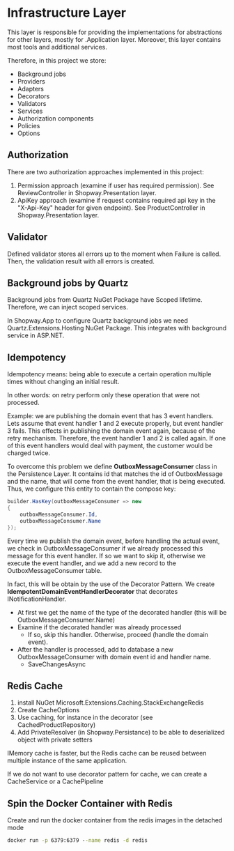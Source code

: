 ﻿# Infrastructure Layer

This layer is responsible for providing the implementations for abstractions for other layers, mostly for .Application layer.
Moreover, this layer contains most tools and additional services.

Therefore, in this project we store:

- Background jobs
- Providers
- Adapters
- Decorators
- Validators
- Services
- Authorization components
- Policies
- Options

## Authorization

There are two authorization approaches implemented in this project:
1. Permission approach (examine if user has required permission). See ReviewController in Shopway.Presentation layer.
2. ApiKey approach (examine if request contains required api key in the "X-Api-Key" header for given endpoint). See ProductController in Shopway.Presentation layer.

## Validator

Defined validator stores all errors up to the moment when Failure is called. Then, the validation result with all errors is created.

## Background jobs by Quartz

Background jobs from Quartz NuGet Package have Scoped lifetime.
Therefore, we can inject scoped services.

In Shopway.App to configure Quartz background jobs we need Quartz.Extensions.Hosting NuGet Package. This integrates with background service in ASP.NET.

## Idempotency

Idempotency means: being able to execute a certain operation multiple times without changing an initial result.

In other words: on retry perform only these operation that were not processed.

Example: we are publishing the domain event that has 3 event handlers. Lets assume that event handler 1 and 2 execute properly, but event handler 3 fails.
This effects in publishing the domain event again, because of the retry mechanism. Therefore, the event handler 1 and 2 is called again.
If one of this event handlers would deal with payment, the customer would be charged twice.

To overcome this problem we define **OutboxMessageConsumer** class in the Persistence Layer. 
It contains id that matches the id of OutboxMessage and the name, that will come from the event handler, that is being executed.
Thus, we configure this entity to contain the compose key:

```csharp
builder.HasKey(outboxMessageConsumer => new
{
    outboxMessageConsumer.Id,
    outboxMessageConsumer.Name
});
```

Every time we publish the domain event, before handling the actual event, we check in OutboxMessageConsumer if we already processed this message for this event handler.
If so we want to skip it, otherwise we execute the event handler, and we add a new record to the OutboxMessageConsumer table.

In fact, this will be obtain by the use of the Decorator Pattern. We create **IdempotentDomainEventHandlerDecorator** that decorates INotificationHandler<IDomainEvent>.

- At first we get the name of the type of the decorated handler (this will be OutboxMessageConsumer.Name)
- Examine if the decorated handler was already processed
	- If so, skip this handler. Otherwise, proceed (handle the domain event).
- After the handler is processed, add to database a new OutboxMessageConsumer with domain event id and handler name.
	- SaveChangesAsync

## Redis Cache

1. install NuGet Microsoft.Extensions.Caching.StackExchangeRedis
2. Create CacheOptions
3. Use caching, for instance in the decorator (see CachedProductRepository)
4. Add PrivateResolver (in Shopway.Persistance) to be able to deserialized object with private setters

IMemory cache is faster, but the Redis cache can be reused between multiple instance of the same application.

If we do not want to use decorator pattern for cache, we can create a CacheService or a CachePipeline

## Spin the Docker Container with Redis

Create and run the docker container from the redis images in the detached mode

```cmd
docker run -p 6379:6379 --name redis -d redis
```